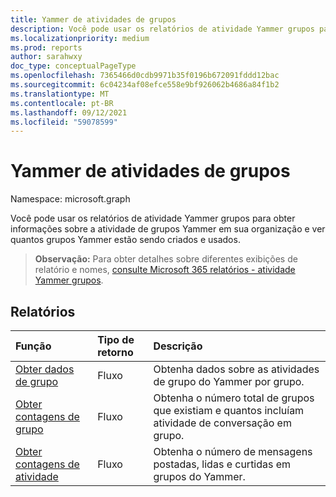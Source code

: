 ```yaml
---
title: Yammer de atividades de grupos
description: Você pode usar os relatórios de atividade Yammer grupos para obter informações sobre a atividade de grupos Yammer em sua organização e ver quantos grupos Yammer estão sendo criados e usados.
ms.localizationpriority: medium
ms.prod: reports
author: sarahwxy
doc_type: conceptualPageType
ms.openlocfilehash: 7365466d0cdb9971b35f0196b672091fddd12bac
ms.sourcegitcommit: 6c04234af08efce558e9bf926062b4686a84f1b2
ms.translationtype: MT
ms.contentlocale: pt-BR
ms.lasthandoff: 09/12/2021
ms.locfileid: "59078599"
---
```

# <a name="yammer-groups-activity-reports"></a>Yammer de atividades de grupos

Namespace: microsoft.graph

Você pode usar os relatórios de atividade Yammer grupos para obter informações sobre a atividade de grupos Yammer em sua organização e ver quantos grupos Yammer estão sendo criados e usados.

> **Observação:** Para obter detalhes sobre diferentes exibições de relatório e nomes, [consulte Microsoft 365 relatórios - atividade Yammer grupos](https://support.office.com/client/Yammer-groups-activity-report-94dd92ec-ea73-43c6-b51f-2a11fd78aa31).

## <a name="reports"></a>Relatórios

| Função                                 | Tipo de retorno | Descrição                              |
| :--------------------------------------- | :---------- | :--------------------------------------- |
| [Obter dados de grupo](../api/reportroot-getyammergroupsactivitydetail.md) | Fluxo      | Obtenha dados sobre as atividades de grupo do Yammer por grupo. |
| [Obter contagens de grupo](../api/reportroot-getyammergroupsactivitygroupcounts.md) | Fluxo      | Obtenha o número total de grupos que existiam e quantos incluíam atividade de conversação em grupo. |
| [Obter contagens de atividade](../api/reportroot-getyammergroupsactivitycounts.md) | Fluxo      | Obtenha o número de mensagens postadas, lidas e curtidas em grupos do Yammer. |

